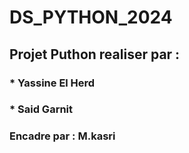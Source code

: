 # DS_PYTHON_2024
## Projet Puthon realiser par :
###                            * Yassine El Herd
###                            * Said Garnit
### Encadre par : M.kasri

